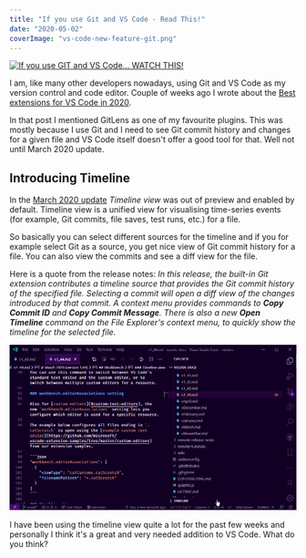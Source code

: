 ```yaml
---
title: "If you use Git and VS Code - Read This!"
date: "2020-05-02"
coverImage: "vs-code-new-feature-git.png"
---
```


[![If you use GIT and VS Code... WATCH THIS!](http://img.youtube.com/vi/WotbsEIjqrs/0.jpg)](http://www.youtube.com/watch?v=WotbsEIjqrs)

I am, like many other developers nowadays, using Git and VS Code as my version control and code editor. Couple of weeks ago I wrote about the [Best extensions for VS Code in 2020](/blog/best-extensions-for-vs-code-in-2020/).

In that post I mentioned GitLens as one of my favourite plugins. This was mostly because I use Git and I need to see Git commit history and changes for a given file and VS Code itself doesn't offer a good tool for that. Well not until March 2020 update.

## Introducing Timeline

In the [March 2020 update](https://code.visualstudio.com/updates/v1_44#_timeline-view) _Timeline view_ was out of preview and enabled by default. Timeline view is a unified view for visualising time-series events (for example, Git commits, file saves, test runs, etc.) for a file.

So basically you can select different sources for the timeline and if you for example select Git as a source, you get nice view of Git commit history for a file. You can also view the commits and see a diff view for the file.

Here is a quote from the release notes: _In this release, the built-in Git extension contributes a timeline source that provides the Git commit history of the specified file. Selecting a commit will open a diff view of the changes introduced by that commit. A context menu provides commands to **Copy Commit ID** and **Copy Commit Message**. There is also a new **Open Timeline** command on the File Explorer's context menu, to quickly show the timeline for the selected file._

![Timeline view in VS Code](./images/vscode-timeline.gif)

I have been using the timeline view quite a lot for the past few weeks and personally I think it's a great and very needed addition to VS Code. What do you think?

